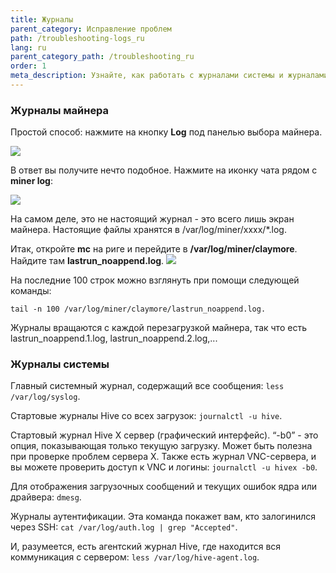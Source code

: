 ```yaml
---
title: Журналы
parent_category: Исправление проблем
path: /troubleshooting-logs_ru
lang: ru
parent_category_path: /troubleshooting_ru
order: 1
meta_description: Узнайте, как работать с журналами системы и журналами майнера.
---
```


### Журналы майнера
Простой способ: нажмите на кнопку **Log** под панелью выбора майнера.

<img src="https://lbd.hiveos.farm/kbase/images/forum/nilcobp2yg17.png" >

В ответ вы получите нечто подобное. Нажмите на иконку чата рядом с **miner log**:

<img src="https://lbd.hiveos.farm/kbase/images/forum/j1eymexf8r2o.jpg">

На самом деле, это не настоящий журнал - это всего лишь экран майнера. Настоящие файлы хранятся в /var/log/miner/xxxx/*.log.

Итак, откройте **mc** на риге и перейдите в **/var/log/miner/claymore**. Найдите там **lastrun_noappend.log**.
<img src="https://lbd.hiveos.farm/kbase/images/forum/0z64iupn4v06.jpg">

На последние 100 строк можно взглянуть при помощи следующей команды:

`tail -n 100 /var/log/miner/claymore/lastrun_noappend.log.`

Журналы вращаются с каждой перезагрузкой майнера, так что есть lastrun_noappend.1.log, lastrun_noappend.2.log,...

### Журналы системы
Главный системный журнал, содержащий все сообщения: `less /var/log/syslog`.

Стартовые журналы Hive со всех загрузок: `journalctl -u hive`.

Стартовый журнал Hive X сервер (графический интерфейс). “-b0” - это опция, показывающая только текущую загрузку. Может быть полезна при проверке проблем сервера X. Также есть журнал VNC-сервера, и вы можете проверить доступ к VNC и логины: `journalctl -u hivex -b0`.

Для отображения загрузочных сообщений и текущих ошибок ядра или драйвера: `dmesg`.

Журналы аутентификации. Эта команда покажет вам, кто залогинился через SSH: `cat /var/log/auth.log | grep "Accepted"`.

И, разумеется, есть агентский журнал Hive, где находится вся коммуникация с сервером: `less /var/log/hive-agent.log`.
